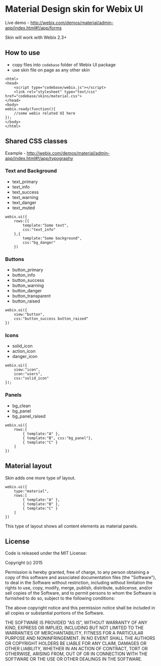 Material Design skin for Webix UI
=================================

Live demo - http://webix.com/demos/material/admin-app/index.html#!/app/forms

Skin will work with Webix 2.3+

How to use
-----------

- copy files into `codebase` folder of Webix UI package
- use skin file on page as any other skin

```
<html>
<head>
	<script type="codebase/webix.js"></script>
	<link rel="stylesheet" type="text/css" href="codebase/skins/material.css">
</head>
<body>
webix.ready(function(){
	//some webix related UI here
});
</body>
</html>
```

Shared CSS classes
------------------

Example - http://webix.com/demos/material/admin-app/index.html#!/app/typography

### Text and Background

- text_primary
- text_info
- text_success
- text_warning
- text_danger
- text_muted

```
webix.ui({
	rows:[{
		template:"Some text",
		css:"text_info"
	},{
		template:"Some background",
		css:"bg_danger"
	})
```

### Buttons

- button_primary
- button_info
- button_success
- button_warning
- button_danger
- button_transparent
- button_raised

```
webix.ui({
	view:"button",
	css:"button_success button_raised"
})
```


### Icons

- solid_icon
- action_icon
- danger_icon

```
webix.ui({
	view:"icon",
	icon:"users",
	css:"solid_icon"
});
```


### Panels

- bg_clean
- bg_panel
- bg_panel_raised

```
webix.ui({
	rows:[
		{ template:"A" },
		{ template:"B", css:"bg_panel"},
		{ template:"C" }
	]
})
```

Material layout
------------------

Skin adds one more type of layout.

```
webix.ui({
	type:"material",
	rows:[
		{ template:"A" },
		{ template:"B" },
		{ template:"C" }
	]
})
```

This type of layout shows all content elements as material panels. 


License
---------

Code is released under the MIT License:

Copyright (c) 2015

Permission is hereby granted, free of charge, to any person obtaining a copy of this software and associated documentation files (the "Software"), to deal in the Software without restriction, including without limitation the rights to use, copy, modify, merge, publish, distribute, sublicense, and/or sell copies of the Software, and to permit persons to whom the Software is furnished to do so, subject to the following conditions:

The above copyright notice and this permission notice shall be included in all copies or substantial portions of the Software.

THE SOFTWARE IS PROVIDED "AS IS", WITHOUT WARRANTY OF ANY KIND, EXPRESS OR IMPLIED, INCLUDING BUT NOT LIMITED TO THE WARRANTIES OF MERCHANTABILITY, FITNESS FOR A PARTICULAR PURPOSE AND NONINFRINGEMENT. IN NO EVENT SHALL THE AUTHORS OR COPYRIGHT HOLDERS BE LIABLE FOR ANY CLAIM, DAMAGES OR OTHER LIABILITY, WHETHER IN AN ACTION OF CONTRACT, TORT OR OTHERWISE, ARISING FROM, OUT OF OR IN CONNECTION WITH THE SOFTWARE OR THE USE OR OTHER DEALINGS IN THE SOFTWARE.